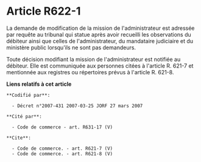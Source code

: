 # Article R622-1

La demande de modification de la mission de l'administrateur est adressée par requête au tribunal qui statue après avoir
recueilli les observations du débiteur ainsi que celles de l'administrateur, du mandataire judiciaire et du ministère public
lorsqu'ils ne sont pas demandeurs.

Toute décision modifiant la mission de l'administrateur est notifiée au débiteur. Elle est communiquée aux personnes citées à
l'article R. 621-7 et mentionnée aux registres ou répertoires prévus à l'article R. 621-8.

**Liens relatifs à cet article**

	**Codifié par**:

	  - Décret n°2007-431 2007-03-25 JORF 27 mars 2007

	**Cité par**:

	  - Code de commerce - art. R631-17 (V)

	**Cite**:

	  - Code de commerce. - art. R621-7 (V)
	  - Code de commerce. - art. R621-8 (V)
